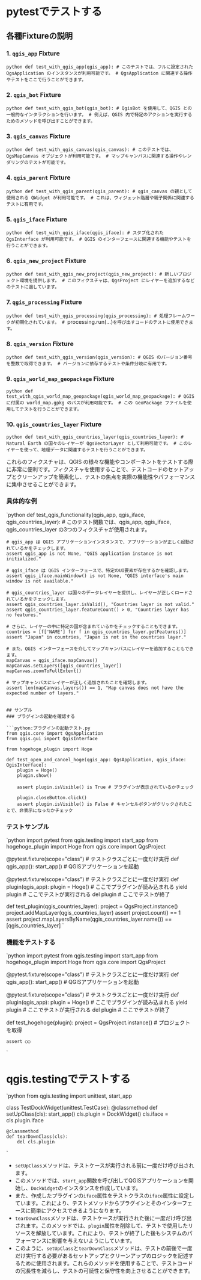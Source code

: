 <!--
title:   QGISプラグインのテスト
tags:    Python,QGIS,pytest,テスト
id:      12bef24d138220393e4a
private: true
-->
# pytestでテストする
## 各種Fixtureの説明
### 1. `qgis_app` Fixture
  `python
  def test_with_qgis_app(qgis_app):
      # このテストでは、フルに設定された QgsApplication のインスタンスが利用可能です。
      # QgsApplication に関連する操作やテストをここで行うことができます。
  `

### 2. `qgis_bot` Fixture
  `python
  def test_with_qgis_bot(qgis_bot):
      # QgisBot を使用して、QGIS との一般的なインタラクションを行います。
      # 例えば、QGIS 内で特定のアクションを実行するためのメソッドを呼び出すことができます。
  `

### 3. `qgis_canvas` Fixture
  `python
  def test_with_qgis_canvas(qgis_canvas):
      # このテストでは、QgsMapCanvas オブジェクトが利用可能です。
      # マップキャンバスに関連する操作やレンダリングのテストが可能です。
  `

### 4. `qgis_parent` Fixture
  `python
  def test_with_qgis_parent(qgis_parent):
      # qgis_canvas の親として使用される QWidget が利用可能です。
      # これは、ウィジェット階層や親子関係に関連するテストに有用です。
  `

### 5. `qgis_iface` Fixture
  `python
  def test_with_qgis_iface(qgis_iface):
      # スタブ化された QgsInterface が利用可能です。
      # QGIS のインターフェースに関連する機能やテストを行うことができます。
  `

### 6. `qgis_new_project` Fixture
  `python
  def test_with_qgis_new_project(qgis_new_project):
      # 新しいプロジェクト環境を提供します。
      # このフィクスチャは、QgsProject にレイヤーを追加するなどのテストに適しています。
  `

### 7. `qgis_processing` Fixture
  `python
  def test_with_qgis_processing(qgis_processing):
      # 処理フレームワークが初期化されています。
      # `processing.run(...)` を呼び出すコードのテストに使用できます。
  `

### 8. `qgis_version` Fixture
  `python
  def test_with_qgis_version(qgis_version):
      # QGIS のバージョン番号を整数で取得できます。
      # バージョンに依存するテストや条件分岐に有用です。
  `

### 9. `qgis_world_map_geopackage` Fixture
  `python
  def test_with_qgis_world_map_geopackage(qgis_world_map_geopackage):
      # QGIS に付属の world_map.gpkg のパスが利用可能です。
      # この GeoPackage ファイルを使用してテストを行うことができます。
  `

### 10. `qgis_countries_layer` Fixture
  `python
  def test_with_qgis_countries_layer(qgis_countries_layer):
      # Natural Earth の国々のレイヤーが QgsVectorLayer として利用可能です。
      # このレイヤーを使って、地理データに関連するテストを行うことができます。
  `

  これらのフィクスチャは、QGIS の様々な機能やコンポーネントをテストする際に非常に便利です。フィクスチャを使用することで、テストコードのセットアップとクリーンアップを簡素化し、テストの焦点を実際の機能性やパフォーマンスに集中させることができます。

### 具体的な例
`python
def test_qgis_functionality(qgis_app, qgis_iface, qgis_countries_layer):
    # このテスト関数では、qgis_app, qgis_iface, qgis_countries_layer の3つのフィクスチャが使用されます。

    # qgis_app は QGIS アプリケーションインスタンスで、アプリケーションが正しく起動されているかをチェックします。
    assert qgis_app is not None, "QGIS application instance is not initialized."

    # qgis_iface は QGIS インターフェースで、特定のUI要素が存在するかを確認します。
    assert qgis_iface.mainWindow() is not None, "QGIS interface's main window is not available."

    # qgis_countries_layer は国々のデータレイヤーを提供し、レイヤーが正しくロードされているかをチェックします。
    assert qgis_countries_layer.isValid(), "Countries layer is not valid."
    assert qgis_countries_layer.featureCount() > 0, "Countries layer has no features."

    # さらに、レイヤーの中に特定の国が含まれているかをチェックすることもできます。
    countries = [f['NAME'] for f in qgis_countries_layer.getFeatures()]
    assert "Japan" in countries, "Japan is not in the countries layer."

    # また、QGIS インターフェースを介してマップキャンバスにレイヤーを追加することもできます。
    mapCanvas = qgis_iface.mapCanvas()
    mapCanvas.setLayers([qgis_countries_layer])
    mapCanvas.zoomToFullExtent()

    # マップキャンバスにレイヤーが正しく追加されたことを確認します。
    assert len(mapCanvas.layers()) == 1, "Map canvas does not have the expected number of layers."

```

## サンプル
### プラグインの起動を確認する

```python:プラグインの起動テスト.py
from qgis.core import QgsApplication
from qgis.gui import QgisInterface

from hogehoge_plugin import Hoge

def test_open_and_cancel_hoge(qgis_app: QgsApplication, qgis_iface: QgisInterface):
    plugin = Hoge()
    plugin.show()

    assert plugin.isVisible() is True # プラグインが表示されているかチェック

    plugin.closeButton.click()
    assert plugin.isVisible() is False # キャンセルボタンがクリックされたことで、非表示になったかチェック
```

### テストサンプル
`python
import pytest
from qgis.testing import start_app
from hogehoge_plugin import Hoge
from qgis.core import QgsProject

@pytest.fixture(scope="class") # テストクラスごとに一度だけ実行
def qgis_app():
    start_app() # QGISアプリケーションを起動

@pytest.fixture(scope="class") # テストクラスごとに一度だけ実行
def plugin(qgis_app):
    plugin = Hoge() # ここでプラグインが読み込まれる
    yield plugin # ここでテストが実行される
    del plugin # ここでテストが終了

def test_plugin(qgis_countries_layer):
    project = QgsProject.instance()
    project.addMapLayer(qgis_countries_layer)
    assert project.count() == 1
    assert project.mapLayersByName(qgis_countries_layer.name()) == [qgis_countries_layer]
`

### 機能をテストする
`python
import pytest
from qgis.testing import start_app
from hogehoge_plugin import Hoge
from qgis.core import QgsProject

@pytest.fixture(scope="class") # テストクラスごとに一度だけ実行
def qgis_app():
    start_app() # QGISアプリケーションを起動

@pytest.fixture(scope="class") # テストクラスごとに一度だけ実行
def plugin(qgis_app):
    plugin = Hoge() # ここでプラグインが読み込まれる
    yield plugin # ここでテストが実行される
    del plugin # ここでテストが終了

def test_hogehoge(plugin):
    project = QgsProject.instance() # プロジェクトを取得

    assert ○○
`


# qgis.testingでテストする

`python
from qgis.testing import unittest, start_app

class TestDockWidget(unittest.TestCase):
    @classmethod
    def setUpClass(cls):
        start_app()
        cls.plugin = DockWidget()
        cls.iface = cls.plugin.iface

    @classmethod
    def tearDownClass(cls):
        del cls.plugin
`
- `setUpClass`メソッドは、テストケースが実行される前に一度だけ呼び出されます。
- このメソッドでは、`start_app`関数を呼び出してQGISアプリケーションを開始し、`DockWidget`のインスタンスを作成しています。
- また、作成したプラグインの`iface`属性をテストクラスの`iface`属性に設定しています。これにより、テストメソッドからプラグインとそのインターフェースに簡単にアクセスできるようになります。
- `tearDownClass`メソッドは、テストケースが実行された後に一度だけ呼び出されます。このメソッドでは、`plugin`属性を削除して、テストで使用したリソースを解放しています。これにより、テストが終了した後もシステムのパフォーマンスに影響を与えないようにしています。
- このように、`setUpClass`と`tearDownClass`メソッドは、テストの前後で一度だけ実行する必要があるセットアップとクリーンアップのロジックを記述するために使用されます。これらのメソッドを使用することで、テストコードの冗長性を減らし、テストの可読性と保守性を向上させることができます。
